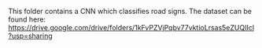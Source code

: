 This folder contains a CNN which classifies road signs. The dataset can be found here: https://drive.google.com/drive/folders/1kFvPZVjPqbv77vktioLrsas5eZUQIIcl?usp=sharing
